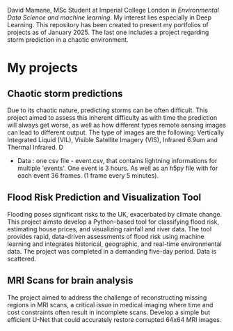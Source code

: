David Mamane, MSc Student at Imperial College London in *Environmental Data Science and machine learning*. 
My interest lies especially in Deep Learning. 
This repository has been created to present my portfolios of projects as of January 2025. The last one includes a project regarding storm prediction in a chaotic environment.

# My projects

## Chaotic storm predictions

Due to its chaotic nature, predicting storms can be often difficult. This project aimed to assess this inherent difficulty as with time the prediction will always get worse, as well as how different types remote sensing images can lead to different output. The type of images are the following: Vertically Integrated Liquid (VIL), Visible Satellite Imagery (VIS), Infrared 6.9um and Thermal Infrared. D
- Data : one csv file - event.csv, that contains lightning informations for multiple 'events'. One event is 3 hours. As well as an h5py file with for each event 36 frames. (1 frame every 5 minutes). 
  
## Flood Risk Prediction and Visualization Tool

Flooding poses significant risks to the UK, exacerbated by climate change. This project aimsto develop a Python-based tool for classifying flood risk, estimating house prices, and
visualizing rainfall and river data. The tool provides rapid, data-driven assessments of flood
risk using machine learning and integrates historical, geographic, and real-time
environmental data. The project was completed in a demanding five-day period. Data is scattered.

## MRI Scans for brain analysis

The project aimed to address the challenge of reconstructing missing regions in MRI scans, a critical issue in medical imaging where time and cost constraints often result in incomplete scans. Develop a simple but efficient U-Net that could accurately restore corrupted 64x64 MRI images. 


